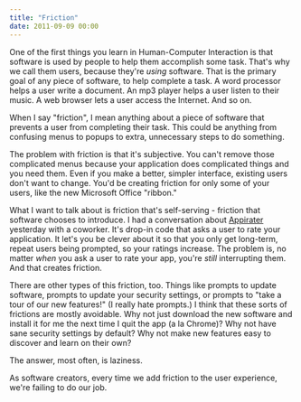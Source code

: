 ```yaml
---
title: "Friction"
date: 2011-09-09 00:00
---
```


<import><p>One of the first things you learn in Human-Computer Interaction is that software is used by people to help them accomplish some task. That's why we call them users, because they're <em>using</em> software.
That is the primary goal of any piece of software, to help complete a task. A word processor helps a user write a document. An mp3 player helps a user listen to their music. A web browser lets a user access the Internet. And so on.</p>
<p>When I say "friction", I mean anything about a piece of software that prevents a user from completing their task. This could be anything from confusing menus to popups to extra, unnecessary steps to do something.</p>
<p>The problem with friction is that it's subjective. You can't remove those complicated menus because your application does complicated things and you need them. Even if you make a better, simpler interface, existing users don't want to change. You'd be creating friction for only some of your users, like the new Microsoft Office "ribbon."</p>
<p>What I want to talk about is friction that's self-serving - friction that software chooses to introduce. I had a conversation about <a href="http://arashpayan.com/blog/2009/09/07/presenting-appirater/" target="_blank">Appirater</a> yesterday with a coworker. It's drop-in code that asks a user to rate your application. It let's you be clever about it so that you only get long-term, repeat users being prompted, so your ratings increase. The problem is, no matter <em>when</em> you ask a user to rate your app, you're <em>still</em> interrupting them. And that creates friction.</p>
<p>There are other types of this friction, too. Things like prompts to update software, prompts to update your security settings, or prompts to "take a tour of our new features!" (I really hate prompts.) I think that these sorts of frictions are mostly avoidable. Why not just download the new software and install it for me the next time I quit the app (a la Chrome)? Why not have sane security settings by default? Why not make new features easy to discover and learn on their own?</p>
<p>The answer, most often, is laziness.</p>
<p>As software creators, every time we add friction to the user experience, we're failing to do our job.</p></import>

<!-- more -->

